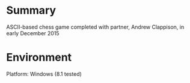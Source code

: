 # Summary
ASCII-based chess game completed with partner, Andrew Clappison, in early December 2015

# Environment
Platform: Windows (8.1 tested)